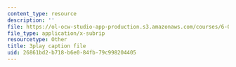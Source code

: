 ```yaml
---
content_type: resource
description: ''
file: https://ol-ocw-studio-app-production.s3.amazonaws.com/courses/6-00sc-introduction-to-computer-science-and-programming-spring-2011/26861bd2b718b6e084fb79c998204405_lFngfmE9RCc.srt
file_type: application/x-subrip
resourcetype: Other
title: 3play caption file
uid: 26861bd2-b718-b6e0-84fb-79c998204405
---
```

